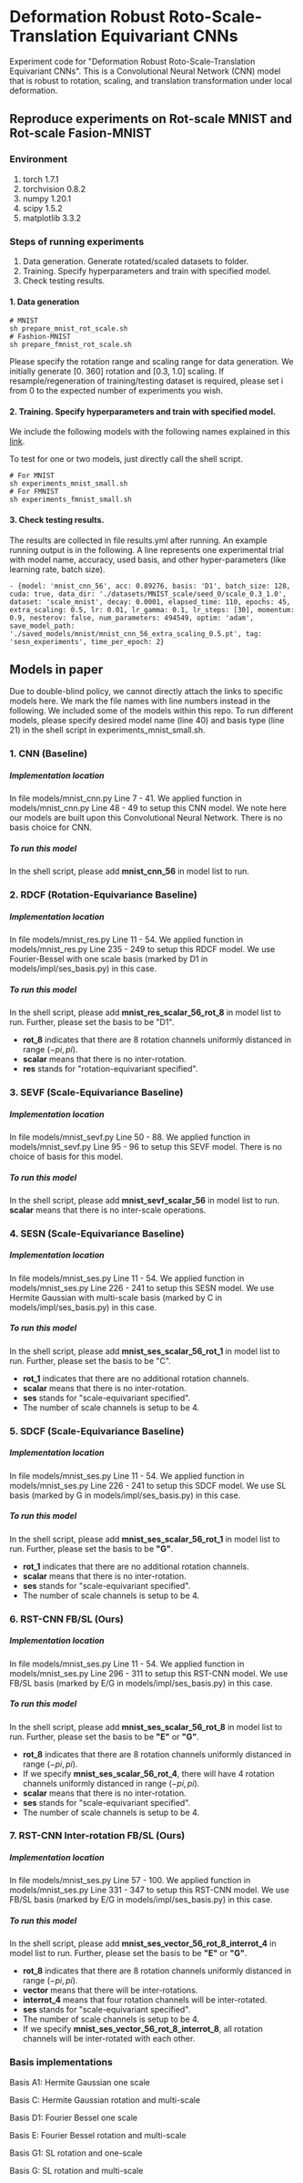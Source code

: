 # Deformation Robust Roto-Scale-Translation Equivariant CNNs

Experiment code for "Deformation Robust Roto-Scale-Translation Equivariant CNNs". This is a Convolutional Neural Network (CNN) model that is robust to rotation, scaling, and translation transformation under local deformation. 

## Reproduce experiments on Rot-scale MNIST and Rot-scale Fasion-MNIST
### Environment
1. torch 1.7.1
2. torchvision 0.8.2
3. numpy 1.20.1
4. scipy 1.5.2
5. matplotlib 3.3.2

### Steps of running experiments
1. Data generation. Generate rotated/scaled datasets to folder. 
2. Training. Specify hyperparameters and train with specified model. 
3. Check testing results. 

#### 1. Data generation
```
# MNIST
sh prepare_mnist_rot_scale.sh
# Fashion-MNIST
sh prepare_fmnist_rot_scale.sh
```
Please specify the rotation range and scaling range for data generation. We initially generate [0. 360] rotation and [0.3, 1.0] scaling. If resample/regeneration of training/testing dataset is required, please set i from 0 to the expected number of experiments you wish. 

#### 2. Training. Specify hyperparameters and train with specified model. 
We include the following models with the following names explained in this [link](https://github.com/gaoliyao/sesn/wiki/Model-and-their-names). 

To test for one or two models, just directly call the shell script. 
```
# For MNIST
sh experiments_mnist_small.sh
# For FMNIST
sh experiments_fmnist_small.sh
```

#### 3. Check testing results. 
The results are collected in file results.yml after running. An example running output is in the following. A line represents one experimental trial with model name, accuracy, used basis, and other hyper-parameters (like learning rate, batch size). 

```
- {model: 'mnist_cnn_56', acc: 0.89276, basis: 'D1', batch_size: 128, cuda: true, data_dir: './datasets/MNIST_scale/seed_0/scale_0.3_1.0', dataset: 'scale_mnist', decay: 0.0001, elapsed_time: 110, epochs: 45, extra_scaling: 0.5, lr: 0.01, lr_gamma: 0.1, lr_steps: [30], momentum: 0.9, nesterov: false, num_parameters: 494549, optim: 'adam', save_model_path: './saved_models/mnist/mnist_cnn_56_extra_scaling_0.5.pt', tag: 'sesn_experiments', time_per_epoch: 2}
```

## Models in paper
Due to double-blind policy, we cannot directly attach the links to specific models here. We mark the file names with line numbers instead in the following. We included some of the models within this repo. To run different models, please specify desired model name (line 40) and basis type (line 21) in the shell script in experiments_mnist_small.sh.

### 1. CNN (Baseline)

##### Implementation location 
In file models/mnist_cnn.py Line 7 - 41. We applied function in models/mnist_cnn.py Line 48 - 49 to setup this CNN model. We note here our models are built upon this Convolutional Neural Network. There is no basis choice for CNN. 

##### To run this model
In the shell script, please add **mnist_cnn_56** in model list to run. 

### 2. RDCF (Rotation-Equivariance Baseline)

##### Implementation location 
In file models/mnist_res.py Line 11 - 54. We applied function in models/mnist_res.py Line 235 - 249 to setup this RDCF model. We use Fourier-Bessel with one scale basis (marked by D1 in models/impl/ses_basis.py) in this case. 

##### To run this model
In the shell script, please add **mnist_res_scalar_56_rot_8** in model list to run. Further, please set the basis to be "D1". 

- **rot_8** indicates that there are 8 rotation channels uniformly distanced in range $(-pi, pi)$. 
- **scalar** means that there is no inter-rotation. 
- **res** stands for "rotation-equivariant specified". 

### 3. SEVF (Scale-Equivariance Baseline)

##### Implementation location 
In file models/mnist_sevf.py Line 50 - 88. We applied function in models/mnist_sevf.py Line 95 - 96 to setup this SEVF model. There is no choice of basis for this model. 

##### To run this model
In the shell script, please add **mnist_sevf_scalar_56** in model list to run. **scalar** means that there is no inter-scale operations. 

### 4. SESN (Scale-Equivariance Baseline)

##### Implementation location 
In file models/mnist_ses.py Line 11 - 54. We applied function in models/mnist_ses.py Line 226 - 241 to setup this SESN model. We use Hermite Gaussian with multi-scale basis (marked by C in models/impl/ses_basis.py) in this case. 

##### To run this model
In the shell script, please add **mnist_ses_scalar_56_rot_1** in model list to run. Further, please set the basis to be "C". 

- **rot_1** indicates that there are no additional rotation channels. 
- **scalar** means that there is no inter-rotation. 
- **ses** stands for "scale-equivariant specified". 
- The number of scale channels is setup to be 4. 

### 5. SDCF (Scale-Equivariance Baseline)

##### Implementation location 
In file models/mnist_ses.py Line 11 - 54. We applied function in models/mnist_ses.py Line 226 - 241 to setup this SDCF model. We use SL basis (marked by G in models/impl/ses_basis.py) in this case. 

##### To run this model
In the shell script, please add **mnist_ses_scalar_56_rot_1** in model list to run. Further, please set the basis to be **"G"**. 

- **rot_1** indicates that there are no additional rotation channels. 
- **scalar** means that there is no inter-rotation. 
- **ses** stands for "scale-equivariant specified". 
- The number of scale channels is setup to be 4. 

### 6. RST-CNN FB/SL (Ours)

##### Implementation location 
In file models/mnist_ses.py Line 11 - 54. We applied function in models/mnist_ses.py Line 296 - 311 to setup this RST-CNN model. We use FB/SL basis (marked by E/G in models/impl/ses_basis.py) in this case. 

##### To run this model
In the shell script, please add **mnist_ses_scalar_56_rot_8** in model list to run. Further, please set the basis to be **"E"** or **"G"**. 

- **rot_8** indicates that there are 8 rotation channels uniformly distanced in range $(-pi, pi)$. 
- If we specify **mnist_ses_scalar_56_rot_4**, there will have 4 rotation channels uniformly distanced in range $(-pi, pi)$.
- **scalar** means that there is no inter-rotation. 
- **ses** stands for "scale-equivariant specified". 
- The number of scale channels is setup to be 4. 

### 7. RST-CNN Inter-rotation FB/SL (Ours)

##### Implementation location 
In file models/mnist_ses.py Line 57 - 100. We applied function in models/mnist_ses.py Line 331 - 347 to setup this RST-CNN model. We use FB/SL basis (marked by E/G in models/impl/ses_basis.py) in this case. 

##### To run this model
In the shell script, please add **mnist_ses_vector_56_rot_8_interrot_4** in model list to run. Further, please set the basis to be **"E"** or **"G"**. 

- **rot_8** indicates that there are 8 rotation channels uniformly distanced in range $(-pi, pi)$. 
- **vector** means that there will be inter-rotations. 
- **interrot_4** means that four rotation channels will be inter-rotated. 
- **ses** stands for "scale-equivariant specified". 
- The number of scale channels is setup to be 4. 
- If we specify **mnist_ses_vector_56_rot_8_interrot_8**, all rotation channels will be inter-rotated with each other. 


### Basis implementations
Basis A1: Hermite Gaussian one scale

Basis C: Hermite Gaussian rotation and multi-scale

Basis D1: Fourier Bessel one scale

Basis E: Fourier Bessel rotation and multi-scale

Basis G1: SL rotation and one-scale

Basis G: SL rotation and multi-scale
